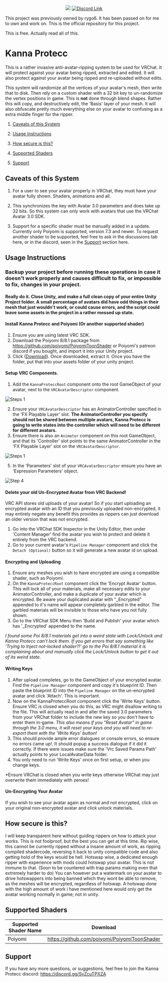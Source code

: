 <div align="center">
  <img src="Textures/Titlebar.png" />
  <a href="https://discord.gg/SyZcuTPXZA">
    <img src="Textures/Discord%20Button.png" alt="Discord Link"/>
  </a>
</div>

This project was previously owned by rygo6. It has been passed on for me to own and work on.
This is the official repository for this project.

This is free. Actually read all of this.

# Kanna Protecc

This is a rather invasive anti-avatar-ripping system to be used for VRChat. It will protect against your avatar being ripped, extracted and edited. It will also protect against your avatar being ripped and re-uploaded without edits.

This system will randomize all the vertices of your avatar's mesh, then write that to disk. Then rely on a custom shader with a 32 bit key to un-randomize the vertex positions in game. This is <b>not</b> done through blend shapes. Rather this will copy, and destructively edit, the 'Basis' layer of your mesh. It will also obfuscate pretty much everything else on your avatar to confusing as a extra middle finger for the ripper.

1. [Caveats of this System](#caveats-of-this-system)

2. [Usage Instructions](#usage-instructions)

3. [How secure is this?](#how-secure-is-this)

5. [Supported Shaders](#supported-shaders)

6. [Support](#support)

## Caveats of this System

1. For a user to see your avatar properly in VRChat, they must have your avatar fully shown. Shaders, animations and all.

2. This synchronizes the key with Avatar 3.0 parameters and does take up 32 bits. So this system can only work with avatars that use the VRChat Avatar 3.0 SDK.

3. Support for a specific shader must be manually added in a update. Currently only Poiyomi is supported, version 7.3 and newer. To request another shader to be supported, feel free to ask in the discussions tab here, or in the discord, seen in the [Support](#support) section here.

## Usage Instructions

### Backup your project before running these operations in case it doesn't work properly and causes difficult to fix, or impossible to fix, changes in your project.

#### Really do it. Close Unity, and make a full clean copy of your entire Unity Project folder. A small percentage of avatars did have odd things in their mesh that just wouldn't work, or could cause errors, and the script could leave some assets in the project in a rather messed up state.

#### Install Kanna Protecc and Poiyomi (Or another supported shader)

1. Ensure you are using latest VRC SDK.
2. Download the Poiyomi 8/8.1 package from https://github.com/poiyomi/PoiyomiToonShader or Poiyomi's patreon discord if you bought, and import it into your Unity project.
3. Click ([Download](https://github.com/PlagueVRC/AntiRip/archive/refs/heads/main.zip)). Once downloaded, extract it. Once you have the folder, put that into your assets folder of your unity project.

#### Setup VRC Components.

1. Add the `KannaProteccRoot` component onto the root GameObject of your avatar, next to the `VRCAvatarDescriptor` component.

![Steps 1](Textures/DocSteps1.png)

2. Ensure your `VRCAvatarDescriptor` has an AnimatorController specified in the 'FX Playable Layer' slot. <b>The AnimatorController you specify should not be shared between multiple avatars, Kanna Protecc is going to write states into the controller which will need to be different for different avatars.</b>
3. Ensure there is also an `Animator` component on this root GameObject, and that its 'Controller' slot points to the same AnimatorController in the 'FX Playable Layer' slot on the `VRCAvatarDescriptor`.

![Steps 1](Textures/DocSteps2to3.png)

5. In the 'Parameters' slot of your `VRCAvatarDescriptor` ensure you have an 'Expression Parameters' object.

![Step 4](Textures/DocSteps4.png)

#### Delete your old Un-Encrypted Avatar from VRC Backend!

VRC API stores old uploads of your avatar! So if you start uploading an encrypted avatar with an ID that you previously uploaded non-encrypted, it may entirely negate any benefit this provides as rippers can just download an older version that was not encrypted.

1. Go into the VRChat SDK Inspector in the Unity Editor, then under 'Content Manager' find the avatar you wish to protect and delete it entirely from the VRC backend.
2. Go to your current avatar's `Pipeline Manager` component and click the `Detach (Optional)` button so it will generate a new avatar id on upload.

#### Encrypting and Uploading

1. Ensure any meshes you wish to have encrypted are using a compatible shader, such as Poiyomi.
2. On the `KannaProteccRoot` component click the 'Encrypt Avatar' button. This will lock all of your materials, make all necessary edits to your AnimatorController, and make a duplicate of your avatar which is encrypted. Be aware your duplicated avatar with "_Encrypted" appended to it's name will appear completely garbled in the editor. The garbled materials will be invisible to those who have you not fully shown.
3. Go to the VRChat SDK Menu then 'Build and Publish' your avatar which has '_Encrypted' appended to the name.

*I found some Poi 8/8.1 materials get into a weird state with Lock/Unlock and Kanna Protecc can't lock them. If you get errors that say something like 'Trying to Inject not-locked shader?!' go to the Poi 8/8.1 material it is complaining about and manually click the Lock/Unlock button to get it out of its weird state.*

#### Writing Keys

1. After upload completes, go to the GameObject of your encrypted avatar. Find the `Pipeline Manager` component and copy it's blueprint ID. Then paste the blueprint ID into the `Pipeline Manager` on the un-encrypted avatar and click 'Attach'. This is important.
2. Now on the KannaProteccRoot component click the 'Write Keys' button. Ensure VRC is closed when you do this, as VRC might disallow writing to the file. This will actually read in and alter the saved 3.0 parameters from your VRChat folder to include the new key so you don't have to enter them in-game. <i>This also means if you "Reset Avatar" in game through the 3.0 menu, it will reset your keys and you will need to re-export them with the 'Write Keys' button!</i>
3. This should provide ample error dialogues or console errors, so ensure no errors came up!. It should popup a success dialogue if it did it correctly. If there were issues make sure the 'Vrc Saved Params Path' actually points to your LocalAvatarData folder.
4. You only need to run 'Write Keys' once on first setup, or when you change keys.

*Ensure VRChat is closed when you write keys otherwise VRChat may just overwrite them immediately with zeroes!

#### Un-Encrypting Your Avatar

If you wish to see your avatar again as normal and not encrypted, click on your original non-encrypted avatar and click unlock materials.

## How secure is this?

I will keep transparent here without guiding rippers on how to attack your works. This is not foolproof, but the best you can get at this time. Rip wise, this cannot be currently ripped without a insane amount of work, as ripping compiled shadercode, reversing it back to unity compatible code and also getting hold of the keys would be hell. Hotswap wise, a dedicated enough ripper with experience with mods could hotswap your avatar. This is not immune to that. (Soon to be countered with trap params making even that extremely harder to do) You can however put a watermark on your avatar to drive hotswappers into being banned which they wont be able to remove, as the meshes will be encrypted, regardless of hotswap. A hotswap done with the high amount of work i have mentioned here would only get the avatar working normally in game; not in unity.

## Supported Shaders

| Supported Shader Name  | Download |
| ------------- | ------------- |
| Poiyomi | https://github.com/poiyomi/PoiyomiToonShader |

## Support

If you have any more questions, or suggestions, feel free to join the Kanna Protecc discord:
https://discord.gg/SyZcuTPXZA
